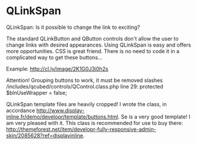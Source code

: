 QLinkSpan
=========

QLinkSpan: Is it possible to change the link to exciting?

The standard QLinkButton and QButton controls don't allow the user to change links with desired appearances. Using QLinkSpan is easy and offers more opportunities. CSS is great friend. There is no need to code it in a complicated way to get these buttons...

Example: http://cl.ly/image/2K1G0J3i0h2s

Attention! Grouping buttons to work, it must be removed slashes /includes/qcubed/controls/QControl.class.php line 29: protected $blnUseWrapper = false;

QLinkSpan template files are heavily cropped! I wrote the class, in accordance http://www.display-inline.fr/demo/developr/template/buttons.html. 
Se is a very good template! I am very pleased with it. This class is recommended for use to buy there: http://themeforest.net/item/developr-fully-responsive-admin-skin/2085628?ref=displayinline.
